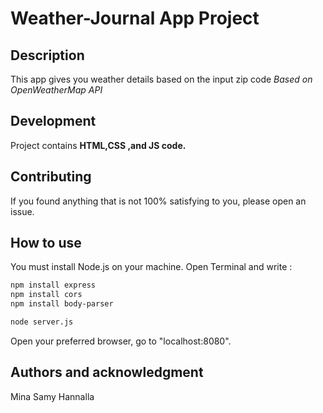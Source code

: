 # Weather-Journal App Project

## Description

This app gives you weather details based on the input zip code _Based on OpenWeatherMap API_

## Development

Project contains **HTML,CSS ,and JS code.**

## Contributing

If you found anything that is not 100% satisfying to you, please open an issue.

## How to use

You must install Node.js on your machine.
Open Terminal and write :

```bash
npm install express
npm install cors
npm install body-parser

node server.js
```

Open your preferred browser, go to "localhost:8080".

## Authors and acknowledgment

Mina Samy Hannalla
